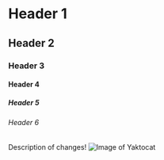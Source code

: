 # Header 1
## Header 2
### Header 3
#### Header 4
##### Header 5
###### Header 6
Description of changes!
![Image of Yaktocat](https://octodex.github.com/images/yaktocat.png)
